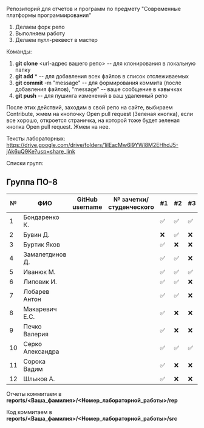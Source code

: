 Репозиторий для отчетов и программ по предмету "Современные платформы программирования"

1. Делаем форк репо
1. Выполняем работу
1. Делаем пулл-реквест в мастер

Команды:
1. **git clone** <url-адрес вашего репо> -- для клонирования в локальную папку
1. **git add** * -- для добавления всех файлов в список отслеживаемых
1. **git commit** -m "message" -- для формирования коммита (после добавления файлов), "message" -- ваше сообщение в кавычках
1. **git push** -- для пушинга изменений в ваш удаленный репо

После этих действий, заходим в свой репо на сайте, выбираем Contribute, жмем на кнопочку Open pull request (Зеленая кнопка), если все хорошо, откроется страничка, на которой тоже будет зеленая кнопка Open pull request. Жмем на нее.

Тексты лабораторных: https://drive.google.com/drive/folders/1ilEacMw6l9YWl8M2EHhdJ5-jAk6uQ9Ke?usp=share_link

Списки групп:

## Группа ПО-8

|№|ФИО|GitHub username|№ зачетки/студенческого|#1|#2|#3|#4|#5|#6|#7|
|---|---|---|---|---|---|---|---|---|---|---|
|1|Бондаренко К.|||✅|✅|✅|✅|✅|✅|✅|:x:|
|2|Бувин Д.|||:x:|✅|:x:|:x:|:x:|:x:|:x:|:x:|
|3|Буртик Яков|||✅|:x:|:x:|:x:|:x:|:x:|:x:|
|4|Замалетдинов Д.|||✅|✅|:x:|:x:|:x:|:x:|:x:|
|5|Иванюк М.|||✅|✅|✅|✅|:x:|:x:|:x:|:x:|
|6|Липовик И.|||✅|✅|:x:|:x:|:x:|:x:|:x:|:x:|
|7|Лобарев Антон|||✅|✅|:x:|:x:|:x:|:x:|:x:|
|8|Макаревич Е.C.|||✅|:x:|:x:|:x:|:x:|:x:|:x:|
|9|Печко Валерия|||✅|:x:|:x:|:x:|:x:|:x:|:x:|
|10|Серко Александра|||✅|✅|✅|:x:|:x:|:x:|:x:|:x:|
|11|Сорока Вадим|||✅|:x:|:x:|:x:|:x:|:x:|:x:|:x:|
|12|Шлыков А.|||✅|:x:|:x:|:x:|:x:|:x:|:x:|

Отчеты коммитаем в **reports/<Ваша_фамилия>/<Номер_лабораторной_работы>/rep**

Код коммитаем в **reports/<Ваша_фамилия>/<Номер_лабораторной_работы>/src**
